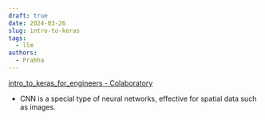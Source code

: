 ```yaml
---
draft: true
date: 2024-03-26
slug: intro-to-keras
tags:
  - llm
authors:
  - Prabha
---
```

[intro\_to\_keras\_for\_engineers - Colaboratory](https://colab.research.google.com/github/keras-team/keras-io/blob/master/guides/ipynb/intro_to_keras_for_engineers.ipynb#scrollTo=JUpey4VM_XY-)

- CNN is a special type of neural networks, effective for spatial data such as images.


